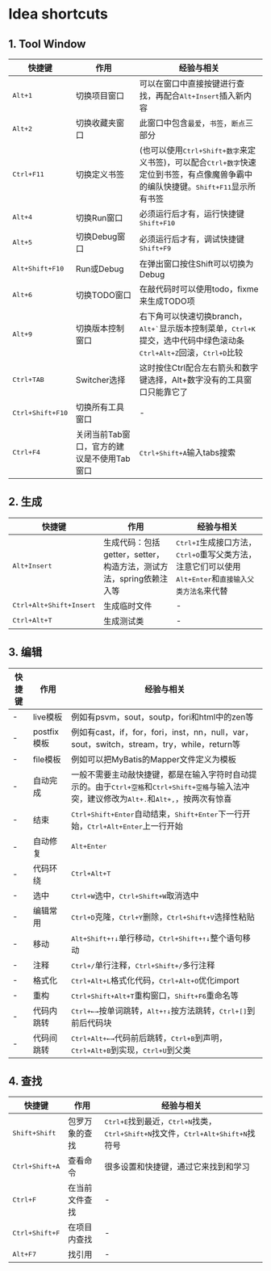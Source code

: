 # Idea shortcuts

## 1. Tool Window

|快捷键|作用|经验与相关|
|-|-|-|
|<kbd>Alt+1</kbd>|切换项目窗口|可以在窗口中直接按键进行查找，再配合<kbd>Alt+Insert</kbd>插入新内容|
|<kbd>Alt+2</kbd>|切换收藏夹窗口|此窗口中包含`最爱`，`书签`，`断点`三部分|
|<kbd>Ctrl+F11</kbd>|切换定义书签|(也可以使用<kbd>Ctrl+Shift+数字</kbd>来定义书签)，可以配合<kbd>Ctrl+数字</kbd>快速定位到书签，有点像魔兽争霸中的编队快捷键。<kbd>Shift+F11</kbd>显示所有书签|
|<kbd>Alt+4</kbd>|切换Run窗口|必须运行后才有，运行快捷键<kbd>Shift+F10</kbd>|
|<kbd>Alt+5</kbd>|切换Debug窗口|必须运行后才有，调试快捷键<kbd>Shift+F9</kbd>|
|<kbd>Alt+Shift+F10</kbd>|Run或Debug|在弹出窗口按住Shift可以切换为Debug|-|
|<kbd>Alt+6</kbd>|切换TODO窗口|在敲代码时可以使用todo，fixme来生成TODO项|
|<kbd>Alt+9</kbd>|切换版本控制窗口|右下角可以快速切换branch，<kbd>Alt+\`</kbd>显示版本控制菜单，<kbd>Ctrl+K</kbd>提交，选中代码中绿色滚动条<kbd>Ctrl+Alt+Z</kbd>回滚，<kbd>Ctrl+D</kbd>比较|
|<kbd>Ctrl+TAB</kbd>|Switcher选择|这时按住Ctrl配合左右箭头和数字键选择，Alt+数字没有的工具窗口只能靠它了|
|<kbd>Ctrl+Shift+F10</kbd>|切换所有工具窗口|-|
|<kbd>Ctrl+F4</kbd>|关闭当前Tab窗口，官方的建议是不使用Tab窗口|<kbd>Ctrl+Shift+A</kbd>输入tabs搜索|

## 2. 生成
|快捷键|作用|经验与相关|
|-|-|-|
|<kbd>Alt+Insert</kbd>|生成代码：包括getter，setter，构造方法，测试方法，spring依赖注入等|<kbd>Ctrl+I</kbd>生成接口方法，<kbd>Ctrl+O</kbd>重写父类方法，注意它们可以使用<kbd>Alt+Enter</kbd>和`直接输入父类方法名`来代替|
|<kbd>Ctrl+Alt+Shift+Insert</kbd>|生成临时文件|-|
|<kbd>Ctrl+Alt+T</kbd>|生成测试类|-|

## 3. 编辑
|快捷键|作用|经验与相关|
|-|-|-|
|-|live模板|例如有psvm，sout，soutp，fori和html中的zen等|
|-|postfix模板|例如有cast，if，for，fori，inst，nn，null，var，sout，switch，stream，try，while，return等|
|-|file模板|例如可以把MyBatis的Mapper文件定义为模板|
|-|自动完成|一般不需要主动敲快捷键，都是在输入字符时自动提示的。由于<kbd>Ctrl+空格</kbd>和<kbd>Ctrl+Shift+空格</kbd>与输入法冲突，建议修改为<kbd>Alt+.</kbd>和<kbd>Alt+,</kbd>，按两次有惊喜|
|-|结束|<kbd>Ctrl+Shift+Enter</kbd>自动结束，<kbd>Shift+Enter</kbd>下一行开始，<kbd>Ctrl+Alt+Enter</kbd>上一行开始|
|-|自动修复|<kbd>Alt+Enter</kbd>|
|-|代码环绕|<kbd>Ctrl+Alt+T</kbd>|
|-|选中|<kbd>Ctrl+W</kbd>选中，<kbd>Ctrl+Shift+W</kbd>取消选中|
|-|编辑常用|<kbd>Ctrl+D</kbd>克隆，<kbd>Ctrl+Y</kbd>删除，<kbd>Ctrl+Shift+V</kbd>选择性粘贴|
|-|移动|<kbd>Alt+Shift+&uarr;&darr;</kbd>单行移动，<kbd>Ctrl+Shift+&uarr;&darr;</kbd>整个语句移动|
|-|注释|<kbd>Ctrl+/</kbd>单行注释，<kbd>Ctrl+Shift+/</kbd>多行注释|
|-|格式化|<kbd>Ctrl+Alt+L</kbd>格式化代码，<kbd>Ctrl+Alt+O</kbd>优化import|
|-|重构|<kbd>Ctrl+Shift+Alt+T</kbd>重构窗口，<kbd>Shift+F6</kbd>重命名等|
|-|代码内跳转|<kbd>Ctrl+&larr;&rarr;</kbd>按单词跳转，<kbd>Alt+&uarr;&darr;</kbd>按方法跳转，<kbd>Ctrl+[]</kbd>到前后代码块|
|-|代码间跳转|<kbd>Ctrl+Alt+&larr;&rarr;</kbd>代码前后跳转，<kbd>Ctrl+B</kbd>到声明，<kbd>Ctrl+Alt+B</kbd>到实现，<kbd>Ctrl+U</kbd>到父类|

## 4. 查找
|快捷键|作用|经验与相关|
|-|-|-|
|<kbd>Shift+Shift</kbd>|包罗万象的查找|<kbd>Ctrl+E</kbd>找到最近，<kbd>Ctrl+N</kbd>找类，<kbd>Ctrl+Shift+N</kbd>找文件，<kbd>Ctrl+Alt+Shift+N</kbd>找符号|
|<kbd>Ctrl+Shift+A</kbd>|查看命令|很多设置和快捷键，通过它来找到和学习|
|<kbd>Ctrl+F</kbd>|在当前文件查找|-|
|<kbd>Ctrl+Shift+F</kbd>|在项目内查找|-|
|<kbd>Alt+F7</kbd>|找引用|-|
